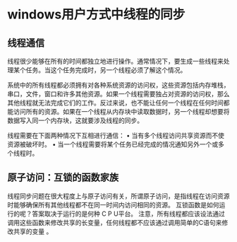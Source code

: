 # windows用户方式中线程的同步

## 线程通信

线程很少能够在所有的时间都独立地进行操作。通常情况下，要生成一些线程来处理某个任务。当这个任务完成时，另一个线程必须了解这个情况。

系统中的所有线程都必须拥有对各种系统资源的访问权，这些资源包括内存堆栈，串口，文件，窗口和许多其他资源。如果一个线程需要独占对资源的访问权，那么其他线程就无法完成它们的工作。反过来说，也不能让任何一个线程在任何时间都能访问所有的资源。如果在一个线程从内存块中读取数据时，另一个线程却想要将数据写入同一个内存块，这就要涉及线程的同步。

线程需要在下面两种情况下互相进行通信：
• 当有多个线程访问共享资源而不使资源被破坏时。
• 当一个线程需要将某个任务已经完成的情况通知另外一个或多个线程时。 

## 原子访问：互锁的函数家族 

线程同步问题在很大程度上与原子访问有关，所谓原子访问，是指线程在访问资源时能够确保所有其他线程都不在同一时间内访问相同的资源。 互锁函数是如何运行的呢？答案取决于运行的是何种 C P U平台。 注意，所有线程都应该设法通过调用这些函数来修改共享的长变量，任何线程都不应该通过调用简单的C语句来修改共享的变量 。